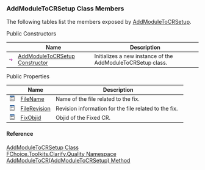 ﻿### AddModuleToCRSetup Class Members

The following tables list the members exposed by [AddModuleToCRSetup](FChoice.Toolkits.Clarify~FChoice.Toolkits.Clarify.Quality.AddModuleToCRSetup.md).

Public Constructors

|   | Name | Description |
| --- | --- | --- |
| ![Public Constructor](dotnetimages/publicConstructor.png) | [AddModuleToCRSetup Constructor](FChoice.Toolkits.Clarify~FChoice.Toolkits.Clarify.Quality.AddModuleToCRSetup~_ctor.md) | Initializes a new instance of the AddModuleToCRSetup class.   |



Public Properties

|   | Name | Description |
| --- | --- | --- |
| ![Public Property](dotnetimages/publicProperty.png) | [FileName](FChoice.Toolkits.Clarify~FChoice.Toolkits.Clarify.Quality.AddModuleToCRSetup~FileName.md) | Name of the file related to the fix.   |
| ![Public Property](dotnetimages/publicProperty.png) | [FileRevision](FChoice.Toolkits.Clarify~FChoice.Toolkits.Clarify.Quality.AddModuleToCRSetup~FileRevision.md) | Revision information for the file related to the fix.   |
| ![Public Property](dotnetimages/publicProperty.png) | [FixObjid](FChoice.Toolkits.Clarify~FChoice.Toolkits.Clarify.Quality.AddModuleToCRSetup~FixObjid.md) | Objid of the Fixed CR.   |





#### Reference

[AddModuleToCRSetup Class](FChoice.Toolkits.Clarify~FChoice.Toolkits.Clarify.Quality.AddModuleToCRSetup.md)  
[FChoice.Toolkits.Clarify.Quality Namespace](FChoice.Toolkits.Clarify~FChoice.Toolkits.Clarify.Quality_namespace.md)  
[AddModuleToCR(AddModuleToCRSetup) Method](FChoice.Toolkits.Clarify~FChoice.Toolkits.Clarify.Quality.QualityToolkit~AddModuleToCR(AddModuleToCRSetup).md)